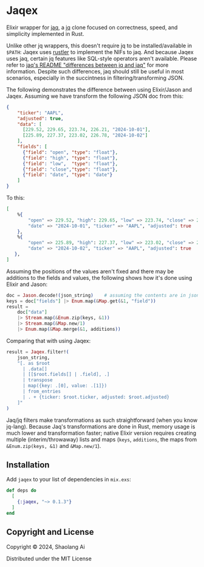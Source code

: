 # Jaqex
Elixir wrapper for [jaq](https://github.com/01mf02/jaq), a [jq](https://jqlang.github.io/jq/)
clone focused on correctness, speed, and simplicity implemented in Rust.

Unlike other jq wrappers, this doesn't require jq to be installed/available in `$PATH`:
Jaqex uses [rustler](https://hexdocs.pm/rustler/) to implement the NIFs to jaq.
And because Jaqex uses jaq, certain jq features like SQL-style operators aren't available.
Please refer to [jaq's README "differences between jq and jaq"][diff]
for more information. Despite such differences, jaq should still be useful in most
scenarios, especially in the succintness in filtering/transforming JSON.

The following demonstrates the difference between using Elixir/Jason and Jaqex. Assuming
we have transform the following JSON doc from this:

```json
{
    "ticker": "AAPL",
    "adjusted": true,
    "data": [
      [229.52, 229.65, 223.74, 226.21, "2024-10-01"],
      [225.89, 227.37, 223.02, 226.78, "2024-10-02"]
    ],
    "fields": [
      {"field": "open", "type": "float"},
      {"field": "high", "type": "float"},
      {"field": "low",  "type": "float"},
      {"field": "close","type": "float"},
      {"field": "date", "type": "date"}
    ]
}
```

To this:

```elixir
[
    %{
        "open" => 229.52, "high": 229.65, "low" => 223.74, "close" => 226.21,
        "date" => "2024-10-01", "ticker" => "AAPL", "adjusted": true
    },
    %{
        "open" => 225.89, "high": 227.37, "low" => 223.02, "close" => 226.78,
        "date" => "2024-10-02", "ticker" => "AAPL", "adjusted": true
   },
]
```

Assuming the positions of the values aren't fixed and there may be additions to
the fields and values, the following shows how it's done using Elixir and Jason:

```elixir
doc = Jason.decode!(json_string)    # assuming the contents are in json_string
keys = doc["fields"] |> Enum.map(&Map.get(&1, "field"))
result =
    doc["data"]
    |> Stream.map(&Enum.zip(keys, &1))
    |> Stream.map(&Map.new/1)
    |> Enum.map(&Map.merge(&1, additions))
```

Comparing that with using Jaqex:

```elixir
result = Jaqex.filter!(
    json_string,
    "[. as $root
      | .data[]
      | [[$root.fields[] | .field], .]
      | transpose
      | map({key: .[0], value: .[1]})
      | from_entries
      | . + {ticker: $root.ticker, adjusted: $root.adjusted}
    ]"
)
```

Jaq/jq filters make transformations as such straightforward (when you know jq-lang).
Because Jaq's transformations are done in Rust, memory usage is much lower and transformation
faster; native Elixir version requires creating multiple (interim/throwaway) lists and
maps (`keys`, `additions`, the maps from `&Enum.zip(keys, &1)` and `&Map.new/1`).

## Installation

Add `jaqex` to your list of dependencies in `mix.exs`:

```elixir
def deps do
  [
    {:jaqex, "~> 0.1.3"}
  ]
end
```

## Copyright and License
Copyright © 2024, Shaolang Ai

Distributed under the MIT License

[diff]: https://github.com/01mf02/jaq/blob/main/README.md#differences-between-jq-and-jaq
